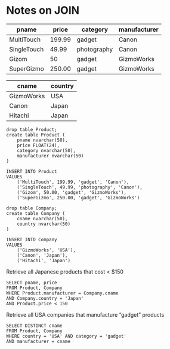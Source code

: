 # Notes on JOIN

| pname       | price  | category    | manufacturer |
| ----------- | ------ | ----------- | ------------ |
| MultiTouch  | 199.99 | gadget      | Canon        |
| SingleTouch | 49.99  | photography | Canon        |
| Gizom       | 50     | gadget      | GizmoWorks   |
| SuperGizmo  | 250.00 | gadget      | GizmoWorks   |

| cname      | country |
| ---------- | ------- |
| GizmoWorks | USA     |
| Canon      | Japan   |
| Hitachi    | Japan   |

```
drop table Product;
create table Product (
	pname nvarchar(50),
	price FLOAT(24),
	category nvarchar(50),
	manufacturer nvarchar(50)
)

INSERT INTO Product
VALUES
	('MultiTouch', 199.99, 'gadget', 'Canon'),
	('SingleTouch', 49.99, 'photography', 'Canon'),
	('Gizom', 50.00, 'gadget', 'GizmoWorks'),
	('SuperGizmo', 250.00, 'gadget', 'GizmoWorks')

drop table Company;
create table Company (
	cname nvarchar(50),
	country nvarchar(50)
)

INSERT INTO Company
VALUES
	('GizmoWorks', 'USA'),
	('Canon', 'Japan'),
	('Hitachi', 'Japan')
```


Retrieve all Japanese products that cost < $150  
```
SELECT pname, price  
FROM Product, Company  
WHERE Product.manufacturer = Company.cname  
AND Company.country = 'Japan'
AND Product.price < 150
```

Retrieve all USA companies that manufacture “gadget” products
```
SELECT DISTINCT cname  
FROM Product, Company  
WHERE country = 'USA' AND category = 'gadget'  
AND manufacturer = cname
```